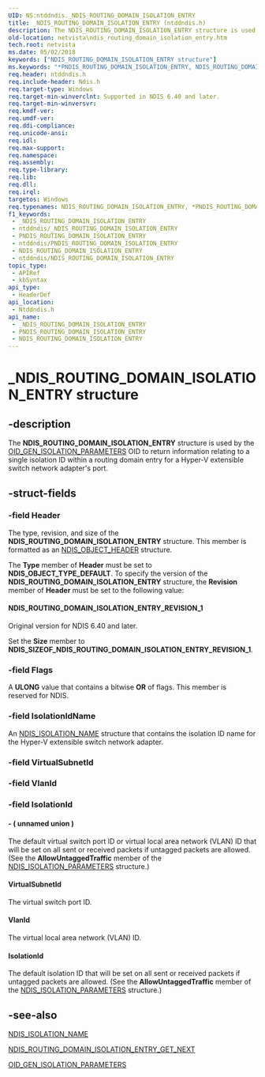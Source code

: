 ```yaml
---
UID: NS:ntddndis._NDIS_ROUTING_DOMAIN_ISOLATION_ENTRY
title: _NDIS_ROUTING_DOMAIN_ISOLATION_ENTRY (ntddndis.h)
description: The NDIS_ROUTING_DOMAIN_ISOLATION_ENTRY structure is used by the OID_GEN_ISOLATION_PARAMETERS OID to return information relating to a single isolation ID within a routing domain entry for a Hyper-V extensible switch network adapter's port.
old-location: netvista\ndis_routing_domain_isolation_entry.htm
tech.root: netvista
ms.date: 05/02/2018
keywords: ["NDIS_ROUTING_DOMAIN_ISOLATION_ENTRY structure"]
ms.keywords: "*PNDIS_ROUTING_DOMAIN_ISOLATION_ENTRY, NDIS_ROUTING_DOMAIN_ISOLATION_ENTRY, NDIS_ROUTING_DOMAIN_ISOLATION_ENTRY structure [Network Drivers Starting with Windows Vista], PNDIS_ROUTING_DOMAIN_ISOLATION_ENTRY, PNDIS_ROUTING_DOMAIN_ISOLATION_ENTRY structure pointer [Network Drivers Starting with Windows Vista], _NDIS_ROUTING_DOMAIN_ISOLATION_ENTRY, netvista.ndis_routing_domain_isolation_entry, ntddndis/NDIS_ROUTING_DOMAIN_ISOLATION_ENTRY, ntddndis/PNDIS_ROUTING_DOMAIN_ISOLATION_ENTRY"
req.header: ntddndis.h
req.include-header: Ndis.h
req.target-type: Windows
req.target-min-winverclnt: Supported in NDIS 6.40 and later.
req.target-min-winversvr: 
req.kmdf-ver: 
req.umdf-ver: 
req.ddi-compliance: 
req.unicode-ansi: 
req.idl: 
req.max-support: 
req.namespace: 
req.assembly: 
req.type-library: 
req.lib: 
req.dll: 
req.irql: 
targetos: Windows
req.typenames: NDIS_ROUTING_DOMAIN_ISOLATION_ENTRY, *PNDIS_ROUTING_DOMAIN_ISOLATION_ENTRY
f1_keywords:
 - _NDIS_ROUTING_DOMAIN_ISOLATION_ENTRY
 - ntddndis/_NDIS_ROUTING_DOMAIN_ISOLATION_ENTRY
 - PNDIS_ROUTING_DOMAIN_ISOLATION_ENTRY
 - ntddndis/PNDIS_ROUTING_DOMAIN_ISOLATION_ENTRY
 - NDIS_ROUTING_DOMAIN_ISOLATION_ENTRY
 - ntddndis/NDIS_ROUTING_DOMAIN_ISOLATION_ENTRY
topic_type:
 - APIRef
 - kbSyntax
api_type:
 - HeaderDef
api_location:
 - Ntddndis.h
api_name:
 - _NDIS_ROUTING_DOMAIN_ISOLATION_ENTRY
 - PNDIS_ROUTING_DOMAIN_ISOLATION_ENTRY
 - NDIS_ROUTING_DOMAIN_ISOLATION_ENTRY
---
```


# _NDIS_ROUTING_DOMAIN_ISOLATION_ENTRY structure


## -description

The <b>NDIS_ROUTING_DOMAIN_ISOLATION_ENTRY</b> structure is used by the <a href="/windows-hardware/drivers/network/oid-gen-isolation-parameters">OID_GEN_ISOLATION_PARAMETERS</a> OID to return information relating to a single isolation ID within a routing domain entry for a Hyper-V extensible switch network adapter's port.

## -struct-fields

### -field Header

The type, revision, and size of the <b>NDIS_ROUTING_DOMAIN_ISOLATION_ENTRY</b>  structure. This member is formatted as an <a href="/windows-hardware/drivers/ddi/ntddndis/ns-ntddndis-_ndis_object_header">NDIS_OBJECT_HEADER</a> structure.

The <b>Type</b> member of <b>Header</b> must be set to <b>NDIS_OBJECT_TYPE_DEFAULT</b>. To specify the version of the <b>NDIS_ROUTING_DOMAIN_ISOLATION_ENTRY</b> structure, the <b>Revision</b> member of <b>Header</b> must be set to the following value: 





#### NDIS_ROUTING_DOMAIN_ISOLATION_ENTRY_REVISION_1

Original version for NDIS 6.40 and later.

Set the <b>Size</b> member to <b>NDIS_SIZEOF_NDIS_ROUTING_DOMAIN_ISOLATION_ENTRY_REVISION_1</b>.

### -field Flags

A <b>ULONG</b> value that contains a bitwise <b>OR</b> of flags. This member is reserved for NDIS.

### -field IsolationIdName

An <a href="/windows-hardware/drivers/ddi/ntddndis/ns-ntddndis-_ndis_isolation_name">NDIS_ISOLATION_NAME</a> structure that contains the isolation ID name for the Hyper-V extensible switch network adapter.

### -field VirtualSubnetId

### -field VlanId

### -field IsolationId

 




#### - ( unnamed union )

The default virtual switch port ID or virtual local area network (VLAN) ID that will be set on all sent or received packets if untagged packets are allowed. (See the <b>AllowUntaggedTraffic</b> member of the <a href="/windows-hardware/drivers/ddi/ntddndis/ns-ntddndis-_ndis_isolation_parameters">NDIS_ISOLATION_PARAMETERS</a> structure.)



#### VirtualSubnetId

The virtual switch port ID.



#### VlanId

The virtual local area network (VLAN) ID.



#### IsolationId

The default isolation ID that will be set on all sent or received packets if untagged packets are allowed. (See the <b>AllowUntaggedTraffic</b> member of the <a href="/windows-hardware/drivers/ddi/ntddndis/ns-ntddndis-_ndis_isolation_parameters">NDIS_ISOLATION_PARAMETERS</a> structure.)

## -see-also

<a href="/windows-hardware/drivers/ddi/ntddndis/ns-ntddndis-_ndis_isolation_name">NDIS_ISOLATION_NAME</a>



<a href="/windows-hardware/drivers/network/ndis-routing-domain-isolation-entry-get-next">NDIS_ROUTING_DOMAIN_ISOLATION_ENTRY_GET_NEXT</a>



<a href="/windows-hardware/drivers/network/oid-gen-isolation-parameters">OID_GEN_ISOLATION_PARAMETERS</a>

